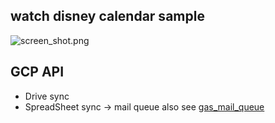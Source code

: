 ## watch disney calendar sample
![screen_shot.png](./sample.png)

## GCP API
- Drive sync
- SpreadSheet sync -> mail queue
also see [gas_mail_queue](https://github.com/serna37/gas_mail_queue)
